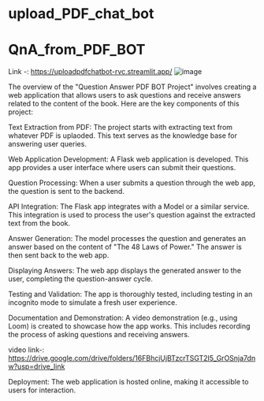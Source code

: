 # upload_PDF_chat_bot

# QnA_from_PDF_BOT
Link -:  https://uploadpdfchatbot-rvc.streamlit.app/
![image](https://github.com/RohanRVC/upload_PDF_chat_bot/assets/80825254/c5c54ec4-23df-4708-8855-efed5afc575e)

The overview of the "Question Answer PDF BOT Project" involves creating a web application that allows users to ask questions and receive answers related to the content of the book. Here are the key components of this project:

Text Extraction from PDF: The project starts with extracting text from whatever PDF is uplaoded. This text serves as the knowledge base for answering user queries.

Web Application Development: A Flask web application is developed. This app provides a user interface where users can submit their questions.

Question Processing: When a user submits a question through the web app, the question is sent to the backend.
 
API Integration: The Flask app integrates with a Model or a similar service. This integration is used to process the user's question against the extracted text from the book.

Answer Generation: The model processes the question and generates an answer based on the content of "The 48 Laws of Power." The answer is then sent back to the web app.

Displaying Answers: The web app displays the generated answer to the user, completing the question-answer cycle.

Testing and Validation: The app is thoroughly tested, including testing in an incognito mode to simulate a fresh user experience.

Documentation and Demonstration: A video demonstration (e.g., using Loom) is created to showcase how the app works. This includes recording the process of asking questions and receiving answers.

video link-: https://drive.google.com/drive/folders/16FBhcjUjBTzcrTSGT2I5_GrOSnja7dnw?usp=drive_link

Deployment: The web application is hosted online, making it accessible to users for interaction.
